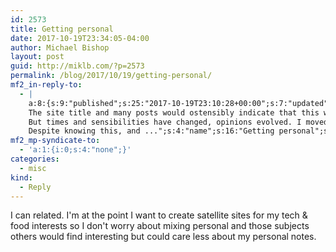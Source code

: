 ```yaml
---
id: 2573
title: Getting personal
date: 2017-10-19T23:34:05-04:00
author: Michael Bishop
layout: post
guid: http://miklb.com/?p=2573
permalink: /blog/2017/10/19/getting-personal/
mf2_in-reply-to:
  - |
    a:8:{s:9:"published";s:25:"2017-10-19T23:10:28+00:00";s:7:"updated";s:25:"2017-10-19T23:10:28+00:00";s:7:"summary";s:306:"I sometimes forget what this is all about.
    The site title and many posts would ostensibly indicate that this was a blog about social media. Indeed that’s exactly what it was for a number of years.
    But times and sensibilities have changed, opinions evolved. I moved on.
    Despite knowing this, and ...";s:4:"name";s:16:"Getting personal";s:8:"category";a:1:{i:0;s:0:"";}s:11:"publication";s:16:"colinwalker.blog";s:6:"author";a:3:{s:4:"name";s:12:"Colin Walker";s:3:"url";s:24:"https://colinwalker.blog";s:5:"photo";s:43:"https://colinwalker.blog/Colin%20Walker.png";}s:3:"url";s:53:"https://colinwalker.blog/2017/10/19/getting-personal/";}
mf2_mp-syndicate-to:
  - 'a:1:{i:0;s:4:"none";}'
categories:
  - misc
kind:
  - Reply
---
```

I can related. I'm at the point I want to create satellite sites for my tech & food interests so I don't worry about mixing personal and those subjects others would find interesting but could care less about my personal notes.